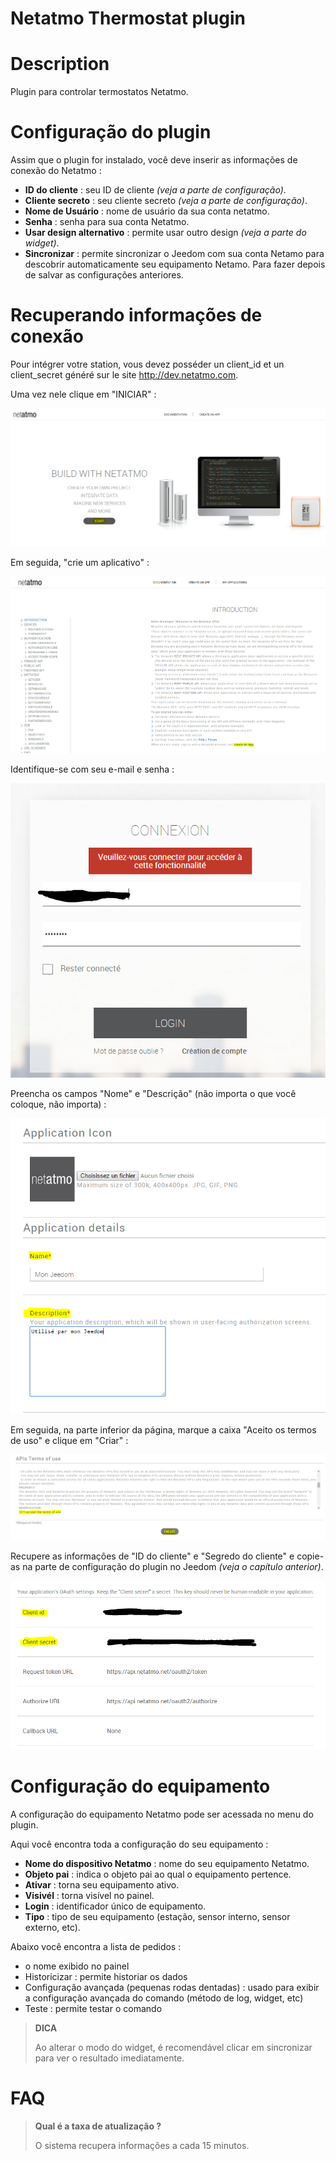 # Netatmo Thermostat plugin

# Description

Plugin para controlar termostatos Netatmo.

# Configuração do plugin

Assim que o plugin for instalado, você deve inserir as informações de conexão do Netatmo :

-   **ID do cliente** : seu ID de cliente *(veja a parte de configuração)*.
-   **Cliente secreto** : seu cliente secreto *(veja a parte de configuração)*.
-   **Nome de Usuário** : nome de usuário da sua conta netatmo.
-   **Senha** : senha para sua conta Netatmo.
-   **Usar design alternativo** : permite usar outro design *(veja a parte do widget)*.
-   **Sincronizar** : permite sincronizar o Jeedom com sua conta Netamo para descobrir automaticamente seu equipamento Netamo. Para fazer depois de salvar as configurações anteriores.

# Recuperando informações de conexão

Pour intégrer votre station, vous devez posséder un client\_id et un client\_secret généré sur le site <http://dev.netatmo.com>.

Uma vez nele clique em "INICIAR" :

![netatmoWeather10](../images/netatmoWeather10.png)

Em seguida, "crie um aplicativo" :

![netatmoWeather11](../images/netatmoWeather11.png)

Identifique-se com seu e-mail e senha :

![netatmoWeather12](../images/netatmoWeather12.png)

Preencha os campos "Nome" e "Descrição" (não importa o que você coloque, não importa) :

![netatmoWeather13](../images/netatmoWeather13.png)

Em seguida, na parte inferior da página, marque a caixa "Aceito os termos de uso" e clique em "Criar" :

![netatmoWeather14](../images/netatmoWeather14.png)

Recupere as informações de "ID do cliente" e "Segredo do cliente" e copie-as na parte de configuração do plugin no Jeedom *(veja o capítulo anterior)*.

![netatmoWeather15](../images/netatmoWeather15.png)

# Configuração do equipamento

A configuração do equipamento Netatmo pode ser acessada no menu do plugin.

Aqui você encontra toda a configuração do seu equipamento :

-   **Nome do dispositivo Netatmo** : nome do seu equipamento Netatmo.
-   **Objeto pai** : indica o objeto pai ao qual o equipamento pertence.
-   **Ativar** : torna seu equipamento ativo.
-   **Visivél** : torna visível no painel.
-   **Login** : identificador único de equipamento.
-   **Tipo** : tipo de seu equipamento (estação, sensor interno, sensor externo, etc).

Abaixo você encontra a lista de pedidos :

-   o nome exibido no painel
-   Historicizar : permite historiar os dados
-   Configuração avançada (pequenas rodas dentadas) : usado para exibir a configuração avançada do comando (método de log, widget, etc)
-   Teste : permite testar o comando

> **DICA**
>
> Ao alterar o modo do widget, é recomendável clicar em sincronizar para ver o resultado imediatamente.

# FAQ

>**Qual é a taxa de atualização ?**
>
>O sistema recupera informações a cada 15 minutos.
